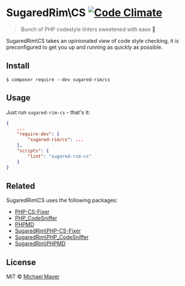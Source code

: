 # SugaredRim\CS [![Code Climate](https://codeclimate.com/github/sugared-rim/cs/badges/gpa.svg)](https://codeclimate.com/github/sugared-rim/cs)

> Bunch of PHP codestyle linters sweetened with ease :cherries:

SugaredRim\CS takes an opinionated view of code style checking, it is preconfigured to get you up and running as quickly as possible.

## Install

```
$ composer require --dev sugared-rim/cs
```

## Usage

Just run `sugared-rim-cs` - that's it:

```json
{
    ...
    "require-dev": {
        "sugared-rim/cs": ...
    },
    "scripts": {
        "lint": "sugared-rim-cs"
    }
}
```

## Related

SugaredRim\CS uses the following packages:

* [PHP-CS-Fixer](https://github.com/FriendsOfPHP/PHP-CS-Fixer)
* [PHP_CodeSniffer](https://github.com/squizlabs/PHP_CodeSniffer)
* [PHPMD](https://github.com/phpmd/phpmd)
* [SugaredRim\PHP-CS-Fixer](https://github.com/sugared-rim/php-cs-fixer/)
* [SugaredRim\PHP_CodeSniffer](https://github.com/sugared-rim/php_codesniffer)
* [SugaredRim\PHPMD](https://github.com/schnittstabil/sugared-phpmd)

## License

MIT © [Michael Mayer](http://schnittstabil.de)
